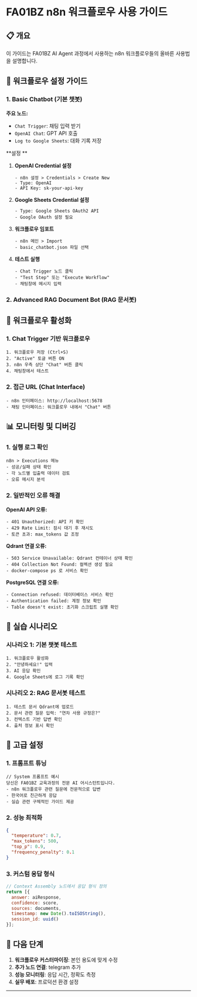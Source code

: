 # FA01BZ n8n 워크플로우 사용 가이드

## 📋 개요

이 가이드는 FA01BZ AI Agent 과정에서 사용하는 n8n 워크플로우들의 올바른 사용법을 설명합니다.

## 🚀 워크플로우 설정 가이드

### 1. Basic Chatbot (기본 챗봇)

**주요 노드:**
- `Chat Trigger`: 채팅 입력 받기
- `OpenAI Chat`: GPT API 호출
- `Log to Google Sheets`: 대화 기록 저장

**설정 **
1. **OpenAI Credential 설정**
   ```
   - n8n 설정 > Credentials > Create New
   - Type: OpenAI
   - API Key: sk-your-api-key
   ```

2. **Google Sheets Credential 설정**
   ```
   - Type: Google Sheets OAuth2 API
   - Google OAuth 설정 필요
   ```

3. **워크플로우 임포트**
   ```
   - n8n 메인 > Import
   - basic_chatbot.json 파일 선택
   ```

4. **테스트 실행**
   ```
   - Chat Trigger 노드 클릭
   - "Test Step" 또는 "Execute Workflow"
   - 채팅창에 메시지 입력
   ```

### 2. Advanced RAG Document Bot (RAG 문서봇)


## 🔄 워크플로우 활성화

### 1. Chat Trigger 기반 워크플로우
```
1. 워크플로우 저장 (Ctrl+S)
2. "Active" 토글 버튼 ON
3. n8n 우측 상단 "Chat" 버튼 클릭
4. 채팅창에서 테스트
```

### 2. 접근 URL (Chat Interface)
```
- n8n 인터페이스: http://localhost:5678
- 채팅 인터페이스: 워크플로우 내에서 "Chat" 버튼
```

## 📊 모니터링 및 디버깅

### 1. 실행 로그 확인
```
n8n > Executions 메뉴
- 성공/실패 상태 확인
- 각 노드별 입출력 데이터 검토
- 오류 메시지 분석
```

### 2. 일반적인 오류 해결

**OpenAI API 오류:**
```
- 401 Unauthorized: API 키 확인
- 429 Rate Limit: 잠시 대기 후 재시도
- 토큰 초과: max_tokens 값 조정
```

**Qdrant 연결 오류:**
```
- 503 Service Unavailable: Qdrant 컨테이너 상태 확인
- 404 Collection Not Found: 컬렉션 생성 필요
- docker-compose ps 로 서비스 확인
```

**PostgreSQL 연결 오류:**
```
- Connection refused: 데이터베이스 서비스 확인
- Authentication failed: 계정 정보 확인
- Table doesn't exist: 초기화 스크립트 실행 확인
```

## 🎯 실습 시나리오

### 시나리오 1: 기본 챗봇 테스트
```
1. 워크플로우 활성화
2. "안녕하세요!" 입력
3. AI 응답 확인
4. Google Sheets에 로그 기록 확인
```

### 시나리오 2: RAG 문서봇 테스트
```
1. 테스트 문서 Qdrant에 업로드
2. 문서 관련 질문 입력: "연차 사용 규정은?"
3. 컨텍스트 기반 답변 확인
4. 출처 정보 표시 확인
```

## 🔧 고급 설정

### 1. 프롬프트 튜닝
```
// System 프롬프트 예시
당신은 FA01BZ 교육과정의 전문 AI 어시스턴트입니다.
- n8n 워크플로우 관련 질문에 전문적으로 답변
- 한국어로 친근하게 응답
- 실습 관련 구체적인 가이드 제공
```

### 2. 성능 최적화
```json
{
  "temperature": 0.7,
  "max_tokens": 500,
  "top_p": 0.9,
  "frequency_penalty": 0.1
}
```

### 3. 커스텀 응답 형식
```javascript
// Context Assembly 노드에서 응답 형식 정의
return [{
  answer: aiResponse,
  confidence: score,
  sources: documents,
  timestamp: new Date().toISOString(),
  session_id: uuid()
}];
```

## 🚀 다음 단계

1. **워크플로우 커스터마이징**: 본인 용도에 맞게 수정
2. **추가 노드 연결**: telegram 추가
3. **성능 모니터링**: 응답 시간, 정확도 측정
4. **실무 배포**: 프로덕션 환경 설정

---
